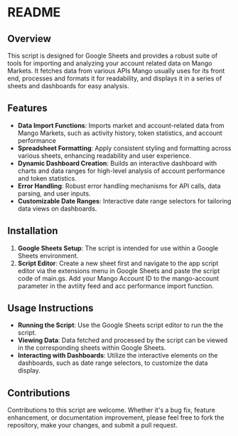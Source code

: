 # README

## Overview
This script is designed for Google Sheets and provides a robust suite of tools for importing and analyzing your account related data on Mango Markets. It fetches data from various APIs Mango usually uses for its front end, processes and formats it for readability, and displays it in a series of sheets and dashboards for easy analysis.

## Features
- **Data Import Functions**: Imports market and account-related data from Mango Markets, such as activity history, token statistics, and account performance
- **Spreadsheet Formatting**: Apply consistent styling and formatting across various sheets, enhancing readability and user experience.
- **Dynamic Dashboard Creation**: Builds an interactive dashboard with charts and data ranges for high-level analysis of account performance and token statistics.
- **Error Handling**: Robust error handling mechanisms for API calls, data parsing, and user inputs.
- **Customizable Date Ranges**: Interactive date range selectors for tailoring data views on dashboards.

## Installation
1. **Google Sheets Setup**: The script is intended for use within a Google Sheets environment. 
3. **Script Editor**: Create a new sheet first and navigate to the app script editor via the extensions menu in Google Sheets and paste the script code of main.gs. Add your Mango Account ID to the mango-account parameter in the avtiity feed and acc performance import function.

## Usage Instructions
- **Running the Script**: Use the Google Sheets script editor to run the the script.
- **Viewing Data**: Data fetched and processed by the script can be viewed in the corresponding sheets within Google Sheets.
- **Interacting with Dashboards**: Utilize the interactive elements on the dashboards, such as date range selectors, to customize the data display.

## Contributions
Contributions to this script are welcome. Whether it's a bug fix, feature enhancement, or documentation improvement, please feel free to fork the repository, make your changes, and submit a pull request.

